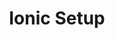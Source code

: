 ---
title: Ionic Setup
description: Ionic installation and setup
weight: 4
lastmod: 2021-11-11T10:23:30-09:00
draft: false
vimeo: 348428589
emoji: 📜
---